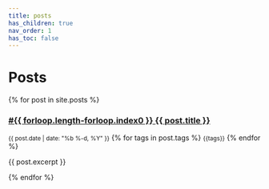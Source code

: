 ```yaml
---
title: posts
has_children: true
nav_order: 1
has_toc: false
---
```


# Posts

{% for post in site.posts %}
<h3> <a href="{{ site.baseurl }}{{ post.url }}">#{{ forloop.length-forloop.index0 }} {{ post.title }}</a> </h3>

<div>

<small class="fs-1 d-inline btn btn-blue">{{ post.date | date: "%b %-d, %Y" }}</small>
{% for tags in post.tags %} 
<small class="fs-1 d-inline btn">{{tags}}</small> {% endfor %}

</div>

<p>{{ post.excerpt }}</p>
{% endfor %}

